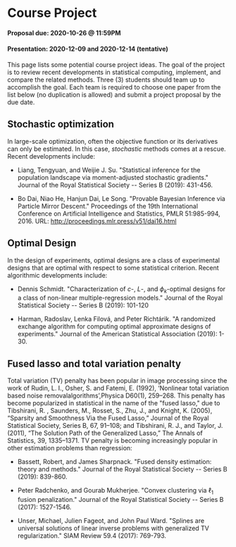 # Course Project 

#### Proposal due: 2020-10-26 @ 11:59PM
#### Presentation: 2020-12-09 and 2020-12-14 (tentative)

This page lists some potential course project ideas. 
The goal of the project is to review recent developments in statistical computing, implement, and compare the related methods. 
Three (3) students should team up to accomplish the goal. Each team is required to choose one paper from the list below (no duplication is allowed) and submit a project proposal by the due date.

## Stochastic optimization

In large-scale optimization, often the objective function or its derivatives can only be estimated. In this case, *stochastic* methods comes at a rescue. Recent developments include:

* Liang, Tengyuan, and Weijie J. Su. "Statistical inference for the population landscape via moment-adjusted stochastic gradients." Journal of the Royal Statistical Society -- Series B (2019): 431-456.

* Bo Dai, Niao He, Hanjun Dai, Le Song. "Provable Bayesian Inference via Particle Mirror Descent." Proceedings of the 19th International Conference on Artificial Intelligence and Statistics, PMLR 51:985-994, 2016. URL: <http://proceedings.mlr.press/v51/dai16.html>


## Optimal Design

In the design of experiments, optimal designs are a class of experimental designs that are optimal with respect to some statistical criterion. Recent algorithmic developments include:

* Dennis Schmidt. "Characterization of $c$-, $L$-, and $\phi_k$-optimal designs for a class of non-linear multiple-regression models." Journal of the Royal Statistical Society -- Series B (2019): 101-120 

* Harman, Radoslav, Lenka Filová, and Peter Richtárik. "A randomized exchange algorithm for computing optimal approximate designs of experiments." Journal of the American Statistical Association (2019): 1-30.

<!-- * Yang, Min, Stefanie Biedermann, and Elina Tang. "On optimal designs for nonlinear models: a general and efficient algorithm." Journal of the American Statistical Association 108.504 (2013): 1411-1420. -->


## Fused lasso and total variation penalty

Total variation (TV) penalty has been popular in image processing since the work of Rudin, L. I., Osher, S. and Fatemi, E. (1992), ‘Nonlinear total variation based noise removalalgorithms’,Physica D60(1), 259–268. This penalty has become popularized in statistical in the name of the "fused lasso," due to Tibshirani, R. , Saunders, M., Rosset, S., Zhu, J., and Knight, K. (2005), “Sparsity and Smoothness Via the Fused Lasso,” Journal of the Royal Statistical Society, Series B, 67, 91–108; and Tibshirani, R. J., and Taylor, J. (2011), “The Solution Path of the Generalized Lasso,” The Annals of Statistics, 39, 1335–1371. TV penalty is becoming increasingly popular in other estimation problems than regression:

* Bassett, Robert, and James Sharpnack. "Fused density estimation: theory and methods." Journal of the Royal Statistical Society -- Series B (2019): 839-860.

* Peter Radchenko, and Gourab Mukherjee. "Convex clustering via $\ell_1$ fusion penalization." Journal of the Royal Statistical Society -- Series B (2017): 1527-1546.

* Unser, Michael, Julien Fageot, and John Paul Ward. "Splines are universal solutions of linear inverse problems with generalized TV regularization." SIAM Review 59.4 (2017): 769-793.

<!-- * Tan, K. M. and Witten, D. "Statistical properties of convex clustering." Electron. J. Statist. (2015): 2324–2347. -->


